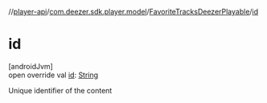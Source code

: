 //[player-api](../../../index.md)/[com.deezer.sdk.player.model](../index.md)/[FavoriteTracksDeezerPlayable](index.md)/[id](id.md)

# id

[androidJvm]\
open override val [id](id.md): [String](https://kotlinlang.org/api/latest/jvm/stdlib/kotlin/-string/index.html)

Unique identifier of the content
